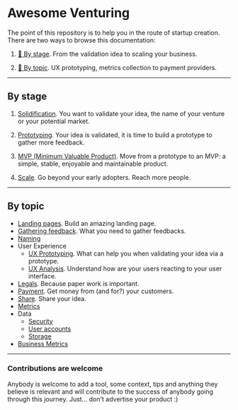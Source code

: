 # Awesome Venturing

The point of this repository is to help you in the route of startup creation. There
are two ways to browse this documentation:

1. [🚀  By stage](#by-stage). From the validation idea to scaling your business.

1. [🚪  By topic](#by-topic). UX prototyping, metrics collection to payment providers.

---

## By stage

1. [Solidification](./by-stage/1-solidification.md#readme).
   You want to validate your idea, the name of your venture or your potential market.

2. [Prototyping](./by-stage/2-prototyping.md#readme).
   Your idea is validated, it is time to build a prototype to gather more feedback.

3. [MVP (Minimum Valuable Product)](./by-stage/3-minimum-viable-product.md#readme).
   Move from a prototype to an MVP: a simple, stable, enjoyable and maintainable product.

4. [Scale](./by-stage/4-scale.md#readme).
   Go beyond your early adopters. Reach more people.

---

## By topic

- [Landing pages](./by-topic/landing-pages.md#readme). Build an amazing landing page.
- [Gathering feedback](./by-topic/gathering-feedback.md#readme). What you need to gather feedbacks.
- [Naming](./by-topic/naming.md#readme)
- User Experience
    - [UX Prototyping](./by-topic/ux/prototyping.md#readme). What can help you when validating your idea via a prototype.
    - [UX Analysis](./by-topic/ux/analysis.md#readme). Understand how are your users reacting to your user interface.
- [Legals](./by-topic/legals.md#readme). Because paper work is important.
- [Payment](./by-topic/payment.md#readme). Get money from (and for?) your customers.
- [Share](./by-topic/share.md#readme). Share your idea.
- [Metrics](./by-topic/metrics#readme)
- Data
    - [Security](./by-topic/data/security.md#readme)
    - [User accounts](./by-topic/data/user-accounts.md#readme)
    - [Storage](./by-topic/data/storage.md#readme)
- [Business Metrics](./by-topic/business-metrics.md#readme)

---

### Contributions are welcome

Anybody is welcome to add a tool, some context, tips and anything they believe
is relevant and will contribute to the success of anybody going through this
journey. Just... don't advertise your product :)
